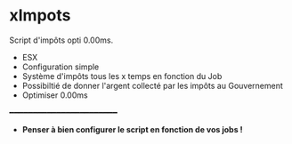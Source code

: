 # xImpots
Script d'impôts opti 0.00ms.

- ESX
- Configuration simple
- Système d'impôts tous les x temps en fonction du Job
- Possibiltié de donner l'argent collecté par les impôts au Gouvernement
- Optimiser 0.00ms 

━━━━━━━━━━━━━━━━━━━━━━━

- __Penser à bien configurer le script en fonction de vos jobs !__
